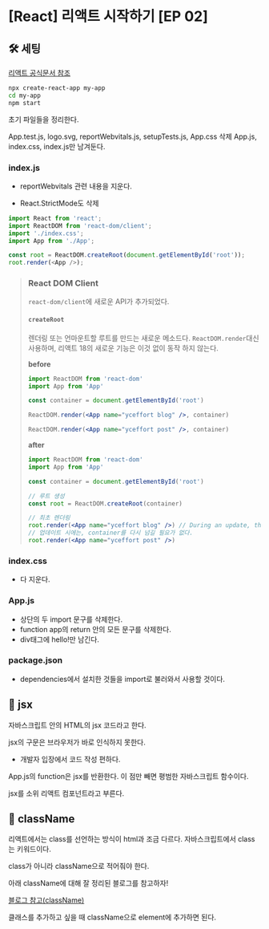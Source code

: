 # [React] 리액트 시작하기 [EP 02]

## 🛠 세팅

[리액트 공식문서 참조](https://create-react-app.dev/docs/getting-started)

```bash
npx create-react-app my-app
cd my-app
npm start
```

초기 파일들을 정리한다.

App.test.js, logo.svg, reportWebvitals.js, setupTests.js, App.css 삭제 App.js, index.css, index.js만 남겨둔다.

### index.js

- reportWebvitals 관련 내용을 지운다.

- React.StrictMode도 삭제

```js
import React from 'react';
import ReactDOM from 'react-dom/client';
import './index.css';
import App from './App';

const root = ReactDOM.createRoot(document.getElementById('root'));
root.render(<App />);

```

>### React DOM Client
>
>`react-dom/client`에 새로운 API가 추가되었다.
>
>#### `createRoot`
>
>렌더링 또는 언마운트할 루트를 만드는 새로운 메소드다. `ReactDOM.render`대신 사용하며, 리액트 18의 새로운 기능은 이것 없이 동작 하지 않는다.
>
>**before**
>
>```jsx
>import ReactDOM from 'react-dom'
>import App from 'App'
>
>const container = document.getElementById('root')
>
>ReactDOM.render(<App name="yceffort blog" />, container)
>
>ReactDOM.render(<App name="yceffort post" />, container)
>```
>
>**after**
>
>```jsx
>import ReactDOM from 'react-dom'
>import App from 'App'
>
>const container = document.getElementById('root')
>
>// 루트 생성
>const root = ReactDOM.createRoot(container)
>
>// 최초 렌더링
>root.render(<App name="yceffort blog" />) // During an update, there is no need to pass the container again
>// 업데이트 시에는, container를 다시 넘길 필요가 없다.
>root.render(<App name="yceffort post" />)
>```

### index.css

- 다 지운다.

### App.js

- 상단의 두 import 문구를 삭제한다.
- function app의 return 안의 모든 문구를 삭제한다.
- div태그에 hello!만 남긴다.

### package.json

- dependencies에서 설치한 것들을 import로 불러와서 사용할 것이다.



## 🍟 jsx

자바스크립트 안의 HTML의 jsx 코드라고 한다.

jsx의 구문은 브라우저가 바로 인식하지 못한다.

- 개발자 입장에서 코드 작성 편하다.

App.js의 function은 jsx를 반환한다. 이 점만 빼면 평범한 자바스크립트 함수이다.

jsx를 소위 리액트 컴포넌트라고 부른다.



## 🎨 className

리액트에서는 class를 선언하는 방식이 html과 조금 다르다. 자바스크립트에서 class는 키워드이다.

class가 아니라 className으로 적어줘야 한다.

아래 className에 대해 잘 정리된 블로그를 참고하자!

[블로그 참고(className)](https://hianna.tistory.com/469)

클래스를 추가하고 싶을 때 className으로 element에 추가하면 된다.